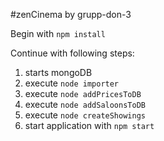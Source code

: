 #zenCinema by grupp-don-3

Begin with ```npm install```

Continue with following steps:
1. starts mongoDB
2. execute ```node importer```
3. execute ```node addPricesToDB```
4. execute ```node addSaloonsToDB```
6. execute ```node createShowings```
7. start application with ```npm start```



